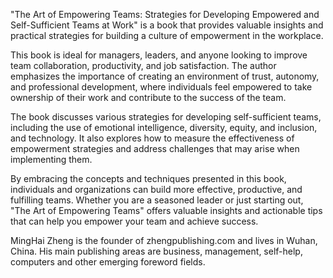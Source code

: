 

"The Art of Empowering Teams: Strategies for Developing Empowered and Self-Sufficient Teams at Work" is a book that provides valuable insights and practical strategies for building a culture of empowerment in the workplace.

This book is ideal for managers, leaders, and anyone looking to improve team collaboration, productivity, and job satisfaction. The author emphasizes the importance of creating an environment of trust, autonomy, and professional development, where individuals feel empowered to take ownership of their work and contribute to the success of the team.

The book discusses various strategies for developing self-sufficient teams, including the use of emotional intelligence, diversity, equity, and inclusion, and technology. It also explores how to measure the effectiveness of empowerment strategies and address challenges that may arise when implementing them.

By embracing the concepts and techniques presented in this book, individuals and organizations can build more effective, productive, and fulfilling teams. Whether you are a seasoned leader or just starting out, "The Art of Empowering Teams" offers valuable insights and actionable tips that can help you empower your team and achieve success.

MingHai Zheng is the founder of zhengpublishing.com and lives in Wuhan, China. His main publishing areas are business, management, self-help, computers and other emerging foreword fields.
